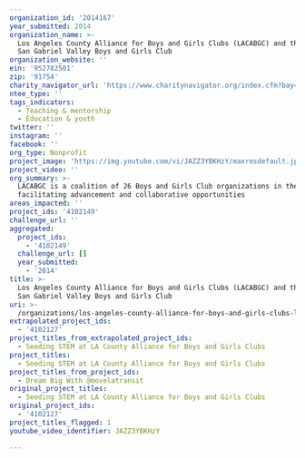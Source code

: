```yaml
---
organization_id: '2014167'
year_submitted: 2014
organization_name: >-
  Los Angeles County Alliance for Boys and Girls Clubs (LACABGC) and the West
  San Gabriel Valley Boys and Girls Club
organization_website: ''
ein: '952782501'
zip: '91754'
charity_navigator_url: 'https://www.charitynavigator.org/index.cfm?bay=search.profile&ein=952782501'
ntee_type: ''
tags_indicators:
  - Teaching & mentorship
  - Education & youth
twitter: ''
instagram: ''
facebook: ''
org_type: Nonprofit
project_image: 'https://img.youtube.com/vi/JAZZ3YBKHzY/maxresdefault.jpg'
project_video: ''
org_summary: >-
  LACABGC is a coalition of 26 Boys and Girls Club organizations in the county,
  facilitating advancement and collaborative opportunities
areas_impacted: ''
project_ids: '4102149'
challenge_url: ''
aggregated:
  project_ids:
    - '4102149'
  challenge_url: []
  year_submitted:
    - '2014'
title: >-
  Los Angeles County Alliance for Boys and Girls Clubs (LACABGC) and the West
  San Gabriel Valley Boys and Girls Club
uri: >-
  /organizations/los-angeles-county-alliance-for-boys-and-girls-clubs-lacabgc-and-the-west-san-gabriel-valley-boys-and-girls-club/
extrapolated_project_ids:
  - '4102127'
project_titles_from_extrapolated_project_ids:
  - Seeding STEM at LA County Alliance for Boys and Girls Clubs
project_titles:
  - Seeding STEM at LA County Alliance for Boys and Girls Clubs
project_titles_from_project_ids:
  - Dream Big With @movelatransit
original_project_titles:
  - Seeding STEM at LA County Alliance for Boys and Girls Clubs
original_project_ids:
  - '4102127'
project_titles_flagged: 1
youtube_video_identifier: JAZZ3YBKHzY

---
```

